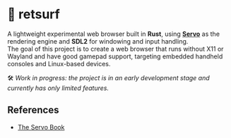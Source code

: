 # 🌊 retsurf
A lightweight experimental web browser built in **Rust**, using [**Servo**](https://github.com/servo/servo) as the rendering engine and **SDL2** for windowing and input handling.  
The goal of this project is to create a web browser that runs without X11 or Wayland and have good gamepad support, targeting embedded handheld consoles and Linux-based devices.

🛠️ *Work in progress: the project is in an early development stage and currently has only limited features.*

## References
- [The Servo Book](https://book.servo.org/title-page.html)
